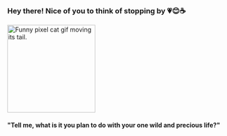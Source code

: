### Hey there! Nice of you to think of stopping by 💗😊☕

<img height="200" src="https://github.com/nadeeshanie/nadeeshanie/blob/3e22bf61a1e98778a16c3a16016028490e04824b/images/cat.gif" alt="Funny pixel cat gif moving its tail." />

#### "Tell me, what is it you plan to do with your one wild and precious life?"



